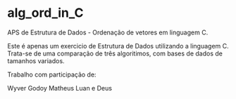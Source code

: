# alg_ord_in_C
APS de Estrutura de Dados - Ordenação de vetores em linguagem C.

Este é apenas um exercicio de Estrutura de Dados utilizando a linguagem C.
Trata-se de uma comparação de três algoritimos, com bases de dados de tamanhos variados.

Trabalho com participação de:

Wyver Godoy
Matheus
Luan
e Deus